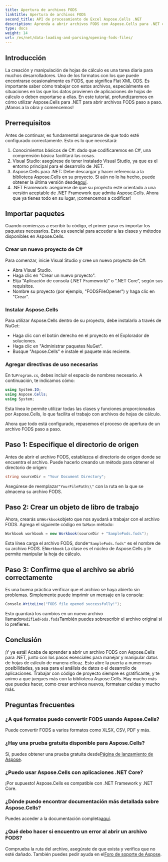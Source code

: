```yaml
---
title: Apertura de archivos FODS
linktitle: Apertura de archivos FODS
second_title: API de procesamiento de Excel Aspose.Cells .NET
description: Aprenda a abrir archivos FODS con Aspose.Cells para .NET con esta guía paso a paso. Perfecta para desarrolladores que buscan manipular datos de hojas de cálculo sin problemas.
type: docs
weight: 14
url: /es/net/data-loading-and-parsing/opening-fods-files/
---
```

## Introducción
La creación y manipulación de hojas de cálculo es una tarea diaria para muchos desarrolladores. Uno de los formatos con los que puede encontrarse ocasionalmente es FODS, que significa Flat XML ODS. Es importante saber cómo trabajar con estos archivos, especialmente en situaciones en las que los datos provienen de aplicaciones de hojas de cálculo o deben exportarse a ellas. En este tutorial, profundizaremos en cómo utilizar Aspose.Cells para .NET para abrir archivos FODS paso a paso. ¡Manos a la obra y comencemos!
## Prerrequisitos
Antes de continuar, es fundamental asegurarse de que todo esté configurado correctamente. Esto es lo que necesitará:
1. Conocimientos básicos de C#: dado que codificaremos en C#, una comprensión básica facilitará las cosas.
2. Visual Studio: asegúrese de tener instalado Visual Studio, ya que es el entorno principal para el desarrollo de .NET.
3.  Aspose.Cells para .NET: Debe descargar y hacer referencia a la biblioteca Aspose.Cells en su proyecto. Si aún no lo ha hecho, puede obtener la última versión desde[aquí](https://releases.aspose.com/cells/net/).
4. .NET Framework: asegúrese de que su proyecto esté orientado a una versión aceptable de .NET Framework que admita Aspose.Cells.
Ahora que ya tienes todo en su lugar, ¡comencemos a codificar!
## Importar paquetes
Cuando comienzas a escribir tu código, el primer paso es importar los paquetes necesarios. Esto es esencial para acceder a las clases y métodos disponibles en Aspose.Cells.
### Crear un nuevo proyecto de C#
Para comenzar, inicie Visual Studio y cree un nuevo proyecto de C#:
- Abra Visual Studio.
- Haga clic en "Crear un nuevo proyecto".
- Elija “Aplicación de consola (.NET Framework)” o “.NET Core”, según sus requisitos.
- Nombre su proyecto (por ejemplo, "FODSFileOpener") y haga clic en "Crear".
### Instalar Aspose.Cells
Para utilizar Aspose.Cells dentro de su proyecto, debe instalarlo a través de NuGet:
- Haga clic con el botón derecho en el proyecto en el Explorador de soluciones.
- Haga clic en "Administrar paquetes NuGet".
- Busque "Aspose.Cells" e instale el paquete más reciente.
### Agregar directivas de uso necesarias
 En tu`Program.cs`, debes incluir el espacio de nombres necesario. A continuación, te indicamos cómo:
```csharp
using System.IO;
using Aspose.Cells;
using System;
```
Esta línea le permite utilizar todas las clases y funciones proporcionadas por Aspose.Cells, lo que facilita el trabajo con archivos de hojas de cálculo.

Ahora que todo está configurado, repasemos el proceso de apertura de un archivo FODS paso a paso.
## Paso 1: Especifique el directorio de origen
Antes de abrir el archivo FODS, establezca el directorio de origen donde se encuentra el archivo. Puede hacerlo creando un método para obtener el directorio de origen:
```csharp
string sourceDir = "Your Document Directory";
```
 Asegúrese de reemplazar`"YourFilePath\\"` con la ruta en la que se almacena su archivo FODS.
## Paso 2: Crear un objeto de libro de trabajo
 Ahora, crearás un`Workbook`objeto que nos ayudará a trabajar con el archivo FODS. Agrega el siguiente código en tu`Main` método:
```csharp
Workbook workbook = new Workbook(sourceDir + "SampleFods.fods");
```
 Esta línea carga el archivo FODS, donde`"SampleFods.fods"` es el nombre de su archivo FODS. El`Workbook` La clase es el núcleo de Aspose.Cells y le permite manipular la hoja de cálculo.
## Paso 3: Confirme que el archivo se abrió correctamente
Es una buena práctica verificar que el archivo se haya abierto sin problemas. Simplemente puede imprimir un mensaje en la consola:
```csharp
Console.WriteLine("FODS file opened successfully!");
```

 Esto guardará los cambios en un nuevo archivo llamado`ModifiedFods.fods`También puedes sobrescribir el archivo original si lo prefieres.
## Conclusión
¡Y ya está! Acaba de aprender a abrir un archivo FODS con Aspose.Cells para .NET, junto con los pasos esenciales para manejar y manipular datos de hojas de cálculo de manera eficaz. Esto abre la puerta a numerosas posibilidades, ya sea para el análisis de datos o el desarrollo de aplicaciones.
Trabajar con código de proyecto siempre es gratificante, y te animo a que juegues más con la biblioteca Aspose.Cells. Hay mucho más que puedes hacer, como crear archivos nuevos, formatear celdas y mucho más.
## Preguntas frecuentes
### ¿A qué formatos puedo convertir FODS usando Aspose.Cells?
Puede convertir FODS a varios formatos como XLSX, CSV, PDF y más.
### ¿Hay una prueba gratuita disponible para Aspose.Cells?
 Sí, puedes obtener una prueba gratuita desde[Página de lanzamiento de Aspose](https://releases.aspose.com/).
### ¿Puedo usar Aspose.Cells con aplicaciones .NET Core?
¡Por supuesto! Aspose.Cells es compatible con .NET Framework y .NET Core.
### ¿Dónde puedo encontrar documentación más detallada sobre Aspose.Cells?
 Puedes acceder a la documentación completa[aquí](https://reference.aspose.com/cells/net/).
### ¿Qué debo hacer si encuentro un error al abrir un archivo FODS?
 Comprueba la ruta del archivo, asegúrate de que exista y verifica que no esté dañado. También puedes pedir ayuda en el[Foro de soporte de Aspose](https://forum.aspose.com/c/cells/9).